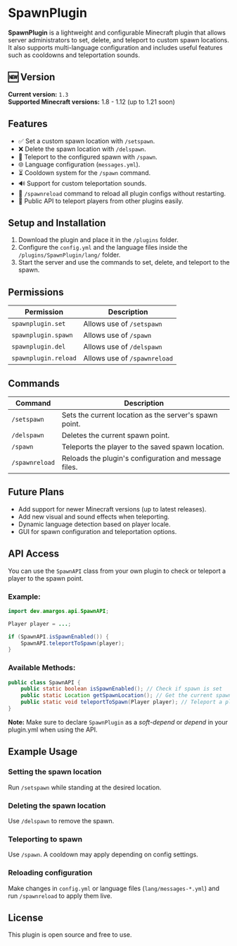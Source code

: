 # SpawnPlugin

**SpawnPlugin** is a lightweight and configurable Minecraft plugin that allows server administrators to set, delete, and teleport to custom spawn locations. It also supports multi-language configuration and includes useful features such as cooldowns and teleportation sounds.

## 🆕 Version
**Current version:** `1.3`  
**Supported Minecraft versions:** 1.8 - 1.12 (up to 1.21 soon)

## Features
- ✅ Set a custom spawn location with `/setspawn`.
- ❌ Delete the spawn location with `/delspawn`.
- 🚀 Teleport to the configured spawn with `/spawn`.
- 🌐 Language configuration (`messages.yml`).
- ⏳ Cooldown system for the `/spawn` command.
- 🔊 Support for custom teleportation sounds.
- 🔁 `/spawnreload` command to reload all plugin configs without restarting.
- 🧩 Public API to teleport players from other plugins easily.

## Setup and Installation
1. Download the plugin and place it in the `/plugins` folder.
2. Configure the `config.yml` and the language files inside the `/plugins/SpawnPlugin/lang/` folder.
3. Start the server and use the commands to set, delete, and teleport to the spawn.

## Permissions

| Permission             | Description                            |
|------------------------|----------------------------------------|
| `spawnplugin.set`      | Allows use of `/setspawn`              |
| `spawnplugin.spawn`    | Allows use of `/spawn`                 |
| `spawnplugin.del`      | Allows use of `/delspawn`              |
| `spawnplugin.reload`   | Allows use of `/spawnreload`           |

## Commands

| Command         | Description                                             |
|----------------|---------------------------------------------------------|
| `/setspawn`     | Sets the current location as the server's spawn point. |
| `/delspawn`     | Deletes the current spawn point.                       |
| `/spawn`        | Teleports the player to the saved spawn location.      |
| `/spawnreload`  | Reloads the plugin's configuration and message files.  |

## Future Plans
- Add support for newer Minecraft versions (up to latest releases).
- Add new visual and sound effects when teleporting.
- Dynamic language detection based on player locale.
- GUI for spawn configuration and teleportation options.

## API Access

You can use the `SpawnAPI` class from your own plugin to check or teleport a player to the spawn point.

### Example:

```java
import dev.amargos.api.SpawnAPI;

Player player = ...;

if (SpawnAPI.isSpawnEnabled()) {
    SpawnAPI.teleportToSpawn(player);
}
```

### Available Methods:

```java
public class SpawnAPI {
    public static boolean isSpawnEnabled(); // Check if spawn is set
    public static Location getSpawnLocation(); // Get the current spawn Location
    public static void teleportToSpawn(Player player); // Teleport a player to spawn
}
```

**Note:** Make sure to declare `SpawnPlugin` as a *soft-depend* or *depend* in your plugin.yml when using the API.

## Example Usage

### Setting the spawn location
Run `/setspawn` while standing at the desired location.

### Deleting the spawn location
Use `/delspawn` to remove the spawn.

### Teleporting to spawn
Use `/spawn`. A cooldown may apply depending on config settings.

### Reloading configuration
Make changes in `config.yml` or language files (`lang/messages-*.yml`) and run `/spawnreload` to apply them live.

## License
This plugin is open source and free to use.
